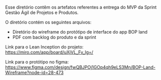 Esse diretório contêm os artefatos referentes a entrega do MVP da Sprint Gestão Ágil de Projetos e Produtos.

O diretório contém os seguintes arquivos:
- Diretório do wireframe do protótipo de interface do app BOP land
- PDF com backlog do produto e da sprint

Link para o Lean Inception do projeto: https://miro.com/app/board/uXjVL_Fv_lg=/

Link para o protótipo no figma: https://www.figma.com/design/fwQBJPOj1GOp4qh9eLS3Mn/BOP-Land-Wireframe?node-id=28-473

